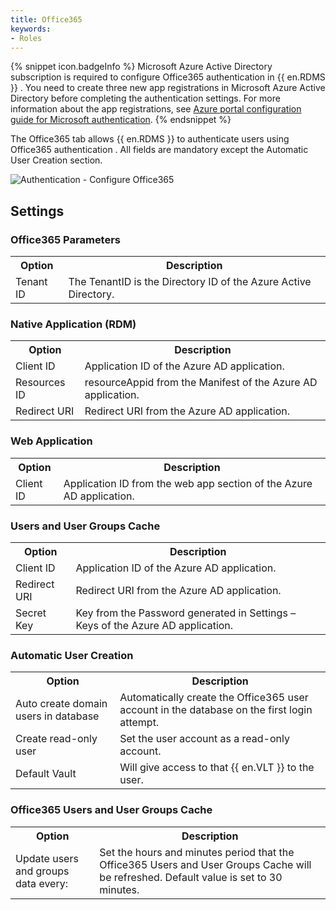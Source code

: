 ```yaml
---
title: Office365
keywords:
- Roles
---
```

{% snippet icon.badgeInfo %} 
Microsoft Azure Active Directory subscription is required to configure Office365 authentication in {{ en.RDMS }} . You need to create three new app registrations in Microsoft Azure Active Directory before completing the authentication settings. For more information about the app registrations, see [Azure portal configuration guide for Microsoft authentication](/kb/devolutions-server/how-to-articles/azure-portal-configuration-guide-microsoft-authentication/). 
{% endsnippet %}  

 
The Office365 tab allows {{ en.RDMS }} to authenticate users using Office365 authentication . All fields are mandatory except the Automatic User Creation section. 

![Authentication - Configure Office365](/img/en/server/AuthenticationOffice365.png)

## Settings 
### Office365 Parameters 
<table>
	<tr>
		<th>
Option 
		</th>
		<th>
Description 
		</th>
	</tr>
	<tr>
		<td>
Tenant ID 
		</td>
		<td>
The TenantID is the Directory ID of the Azure Active Directory. 
		</td>
	</tr>
</table>

### Native Application (RDM) 
<table>
	<tr>
		<th>
Option 
		</th>
		<th>
Description 
		</th>
	</tr>
	<tr>
		<td>
Client ID 
		</td>
		<td>
Application ID of the Azure AD application. 
		</td>
	</tr>
	<tr>
		<td>
Resources ID 
		</td>
		<td>
resourceAppid from the Manifest of the Azure AD application. 
		</td>
	</tr>
	<tr>
		<td>
Redirect URI 
		</td>
		<td>
Redirect URI from the Azure AD application. 
		</td>
	</tr>
</table>

### Web Application 
<table>
	<tr>
		<th>
Option 
		</th>
		<th>
Description 
		</th>
	</tr>
	<tr>
		<td>
Client ID 
		</td>
		<td>
Application ID from the web app section of the Azure AD application. 
		</td>
	</tr>
</table>

### Users and User Groups Cache 
<table>
	<tr>
		<th>
Option 
		</th>
		<th>
Description 
		</th>
	</tr>
	<tr>
		<td>
Client ID 
		</td>
		<td>
Application ID of the Azure AD application. 
		</td>
	</tr>
	<tr>
		<td>
Redirect URI 
		</td>
		<td>
Redirect URI from the Azure AD application. 
		</td>
	</tr>
	<tr>
		<td>
Secret Key 
		</td>
		<td>
Key from the Password generated in Settings – Keys of the Azure AD application. 
		</td>
	</tr>
</table>

### Automatic User Creation 
<table>
	<tr>
		<th>
Option 
		</th>
		<th>
Description 
		</th>
	</tr>
	<tr>
		<td>
Auto create domain users in database 
		</td>
		<td>
Automatically create the Office365 user account in the database on the first login attempt. 
		</td>
	</tr>
	<tr>
		<td>
Create read-only user 
		</td>
		<td>
Set the user account as a read-only account. 
		</td>
	</tr>
	<tr>
		<td>
Default Vault 
		</td>
		<td>
Will give access to that {{ en.VLT }} to the user. 
		</td>
	</tr>
</table>

### Office365 Users and User Groups Cache 
<table>
	<tr>
		<th>
Option 
		</th>
		<th>
Description 
		</th>
	</tr>
	<tr>
		<td>
Update users and groups data every: 
		</td>
		<td>
Set the hours and minutes period that the Office365 Users and User Groups Cache will be refreshed. Default value is set to 30 minutes. 
		</td>
	</tr>
</table>


